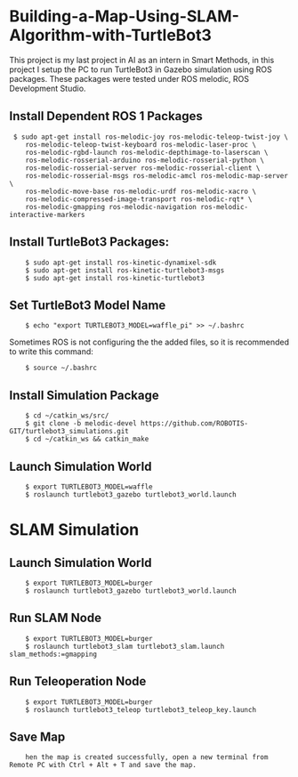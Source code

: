 # Building-a-Map-Using-SLAM-Algorithm-with-TurtleBot3

This project is my last project in AI as an intern in Smart Methods, in this project I setup the PC to run TurtleBot3 in Gazebo simulation using ROS packages. These packages were tested under ROS melodic, ROS Development Studio.

## Install Dependent ROS 1 Packages

     $ sudo apt-get install ros-melodic-joy ros-melodic-teleop-twist-joy \
        ros-melodic-teleop-twist-keyboard ros-melodic-laser-proc \
        ros-melodic-rgbd-launch ros-melodic-depthimage-to-laserscan \
        ros-melodic-rosserial-arduino ros-melodic-rosserial-python \
        ros-melodic-rosserial-server ros-melodic-rosserial-client \
        ros-melodic-rosserial-msgs ros-melodic-amcl ros-melodic-map-server \
        ros-melodic-move-base ros-melodic-urdf ros-melodic-xacro \
        ros-melodic-compressed-image-transport ros-melodic-rqt* \
        ros-melodic-gmapping ros-melodic-navigation ros-melodic-interactive-markers
        
## Install TurtleBot3 Packages:

        $ sudo apt-get install ros-kinetic-dynamixel-sdk
        $ sudo apt-get install ros-kinetic-turtlebot3-msgs
        $ sudo apt-get install ros-kinetic-turtlebot3
        
## Set TurtleBot3 Model Name
        $ echo "export TURTLEBOT3_MODEL=waffle_pi" >> ~/.bashrc
Sometimes ROS is not configuring the the added files, so it is recommended to write this command:

        $ source ~/.bashrc
## Install Simulation Package

        $ cd ~/catkin_ws/src/
        $ git clone -b melodic-devel https://github.com/ROBOTIS-GIT/turtlebot3_simulations.git
        $ cd ~/catkin_ws && catkin_make
        
## Launch Simulation World

        $ export TURTLEBOT3_MODEL=waffle
        $ roslaunch turtlebot3_gazebo turtlebot3_world.launch
        
 # SLAM Simulation
 ## Launch Simulation World
        $ export TURTLEBOT3_MODEL=burger
        $ roslaunch turtlebot3_gazebo turtlebot3_world.launch
## Run SLAM Node
        $ export TURTLEBOT3_MODEL=burger
        $ roslaunch turtlebot3_slam turtlebot3_slam.launch slam_methods:=gmapping
## Run Teleoperation Node
        $ export TURTLEBOT3_MODEL=burger
        $ roslaunch turtlebot3_teleop turtlebot3_teleop_key.launch
## Save Map
        hen the map is created successfully, open a new terminal from Remote PC with Ctrl + Alt + T and save the map.
        
        
        
